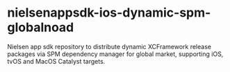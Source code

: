 # nielsenappsdk-ios-dynamic-spm-globalnoad
Nielsen app sdk repository to distribute dynamic XCFramework release packages via SPM dependency manager for global market, supporting iOS, tvOS and MacOS Catalyst targets.
